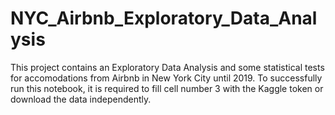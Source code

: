 # NYC_Airbnb_Exploratory_Data_Analysis
 This project contains an Exploratory Data Analysis and some statistical tests for accomodations from Airbnb in New York City until 2019. 
 To successfully run this notebook, it is required to fill cell number 3 with the Kaggle token or download the data independently.

